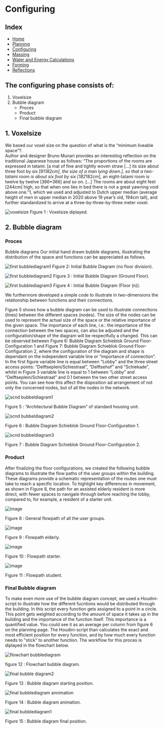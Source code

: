 # Configuring

## Index
- [Home](https://jeroentudelft.github.io/)
- [Planning](https://jeroentudelft.github.io/webpages/planning)
- [Configuring](https://jeroentudelft.github.io/webpages/configuring)
- [Massing](https://jeroentudelft.github.io/webpages/massing)
- [Water and Energy Calculations](https://jeroentudelft.github.io/webpages/waterandenergycalculations)
- [Forming](https://jeroentudelft.github.io/webpages/forming)
- [Reflections](https://jeroentudelft.github.io/webpages/reflections)


## The configuring phase consists of:
1. Voxelsize
2. Bubble diagram
   - Proces
   - Product
   - Final bubble diagram


## 1. Voxelsize
We based our voxel size on the question of what is the “minimum liveable space”?.  
Author and designer Bruno Munari provides an interesting reflection on the traditional Japanese house as follows: 
“The proportions of the rooms are expressed in tatami: [a mat of fine and tightly woven straw […] its size about three foot by six [91*182cm], the size of a man lying down.], so that a two-tatami room is about six foot by six [182*182cm], an eight-tatami room is twelve by twelve [366*366] and so on. […] The rooms are about eight feet [244cm] high, so that when one lies in bed there is not a great yawning void above one.”1, which we used and adjusted to Dutch upper median (average height of men in upper median in 2020 above 19 year’s old, 194cm tall), and further standardized to arrive at a three-by-three-by-three meter voxel.

![voxelsize](https://github.com/user-attachments/assets/a2f754a6-8ac9-4d95-a2ee-8810c5068083)
Figure 1 : Voxelsize diplayed.


## 2. Bubble diagram
### Proces

Bubble diagrams
Our initial hand drawn bubble diagrams, illustrating the distribution of the space and functions can be appreciated as follows.

![first bubblediagram1](https://github.com/user-attachments/assets/b608ba38-3c84-4ce6-8dc2-539be0dba4de)
Figure 2: Initial Bubble Diagram (no floor division).


![first bubblediagram2](https://github.com/user-attachments/assets/cbe3d8ba-4091-4017-840c-dab248edc2e1)
Figure 3 : Initial Bubble Diagram (Ground Floor).


![first bubblediagram3](https://github.com/user-attachments/assets/0dd4559b-39d7-4c00-92f0-6d9e1384b4fd)
Figure 4 : Initial Bubble Diagram (Floor (n)).


We furthermore developed a simple code to illustrate in two-dimensions the relationship between functions and their connections. 

Figure 5 shows how a bubble diagram can be used to illustrate connections (lines) between the different spaces (nodes). The size of the nodes can be used to represent the actual size of the space or the relative importance of the given space. The importance of each line, i.e.: the importance of the connection between the two spaces, can also be adjusted and the configuration/shape of the diagram will be respectfully a changed. This can be observed between Figure 6: Bubble Diagram Schieblok Ground Floor-Configuration 1 and Figure 7: Bubble Diagram Schieblok Ground Floor-Configuration 2, where the configuration of the diagram and shape is dependant on the independent variable line or “importance of connection”. In the first figure variable line is equal between “Lobby” and the three street access points: “Delftseplein/Schiestraat”, “Delftsehof” and “Schiekade”, whilst in Figure 3 variable line is equal to 1 between “Lobby” and “Delftseplein/Schiestraat” and 0.1 between the two other street access points. You can see how this affect the disposition ad arrangement of not only the concerned nodes, but of all the nodes in the network.

![scnd bubbeldiagram1](https://github.com/user-attachments/assets/3ce916e6-8d6f-4e8d-a489-3f63e76fad18)

Figure 5 : “Architectural Bubble Diagram” of standard housing unit.


![scnd bubbeldiagram2](https://github.com/user-attachments/assets/1071e24d-bde9-48b7-b4af-3ad7393a3eae)

Figure 6 : Bubble Diagram Schieblok Ground Floor-Configuration 1.


![scnd bubbeldiagram3](https://github.com/user-attachments/assets/18190eb2-969b-4240-b84c-61784f6b1702)

Figure 7 : Bubble Diagram Schieblok Ground Floor-Configuration 2.



### Product
After finalizing the floor configurations, we created the following bubble diagrams to illustrate the flow paths of the user groups within the building. These diagrams provide a schematic representation of the routes one must take to reach a specific location. To highlight key differences in movement, as shown in Figure 8, the path for an assisted elderly resident is more direct, with fewer spaces to navigate through before reaching the lobby, compared to, for example, a resident of a starter unit.

![image](https://github.com/user-attachments/assets/025d6f99-ebe8-405c-8d8e-0f20f63f21e6)

Figure 8 : General flowpath of all the user groups.

![image](https://github.com/user-attachments/assets/d87dd5f0-65a9-4f2e-9734-ee8c5f6e7805)

Figure 9 : Flowpath elderly.


![image](https://github.com/user-attachments/assets/0b1a3e24-0195-4f74-b230-9cb681e958f0)

Figure 10 : Flowpath starter.


![image](https://github.com/user-attachments/assets/d0e4b888-939b-45e7-92bb-2c18753b7837)

Figure 11 : Flowpath student.


### Final Bubble diagram

To make even more use of the bubble diagram concept, we used a Houdini-script to illustrate how the different fucntions would be distributed through the building. In this script every function gets assigned to a point in a circle. This point gets weighted according to the amount of space it takes up in the building and the importance of the function itself. This importance is a quantified value. You could see it as an average per column from figure 6 on the planning page. The Houdini-script than calculates the exact and most efficient position for every function, and by how much every function needs to "stick" to another function. The workflow for this proces is diplayed in the flowchart below.


![flowchart bubblediagram](https://github.com/user-attachments/assets/2c2eaa98-2ab9-4ecc-b8a9-6b7dfdf78b96)

figure 12 : Flowchart bubble diagram.


![final bubble diagram2](https://github.com/user-attachments/assets/44d8e5a3-aae5-4bfb-8944-da65985604b7)

Figure 13 : Bubble diagram starting position.


![final bubblediagram annimation](https://github.com/user-attachments/assets/02d1149b-8a7f-4c2f-8b26-1c91ac47244c)

Figure 14 : Bubble diagram animation.


![final bubblediagram1](https://github.com/user-attachments/assets/4f01ff2e-422e-496c-86dd-59f86dcc6961)

Figure 15 : Bubble diagram final position.





